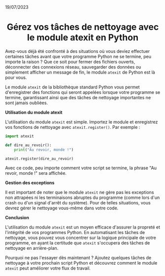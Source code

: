 19/07/2023

<h1 align="center">Gérez vos tâches de nettoyage avec le module atexit en Python</h1>

Avez-vous déjà été confronté à des situations où vous deviez effectuer certaines tâches avant que votre programme Python ne se termine, peu importe la raison ? Que ce soit pour fermer des fichiers ouverts, déconnecter des connexions réseau, sauvegarder des données ou simplement afficher un message de fin, le module `atexit` de Python est là pour vous.

Le module `atexit` de la bibliothèque standard Python vous permet d'enregistrer des fonctions qui seront appelées lorsque votre programme se termine, garantissant ainsi que des tâches de nettoyage importantes ne sont jamais oubliées.

**Utilisation du module atexit**

L'utilisation du module `atexit` est simple. Importez le module et enregistrez vos fonctions de nettoyage avec `atexit.register()`. Par exemple :

```python
import atexit

def dire_au_revoir():
    print("Au revoir, monde !")

atexit.register(dire_au_revoir)
```

Avec ce code, peu importe comment votre script se termine, la phrase "Au revoir, monde !" sera affichée.

**Gestion des exceptions**

Il est important de noter que le module `atexit` ne gère pas les exceptions non attrapées ni les terminaisons abruptes du programme (comme lors d'un crash ou d'un signal d'arrêt du système). Pour de telles situations, vous devrez gérer le nettoyage vous-même dans votre code.

**Conclusion**

L'utilisation du module `atexit` est un moyen efficace d'assurer la propreté et l'intégrité de vos programmes Python. En automatisant les tâches de nettoyage, vous pouvez vous concentrer sur la logique principale de votre programme, en ayant la certitude que `atexit` s'occupera des tâches de nettoyage en arrière-plan.

Pourquoi ne pas l'essayer dès maintenant ? Ajoutez quelques tâches de nettoyage à votre prochain script Python et découvrez comment le module `atexit` peut améliorer votre flux de travail.